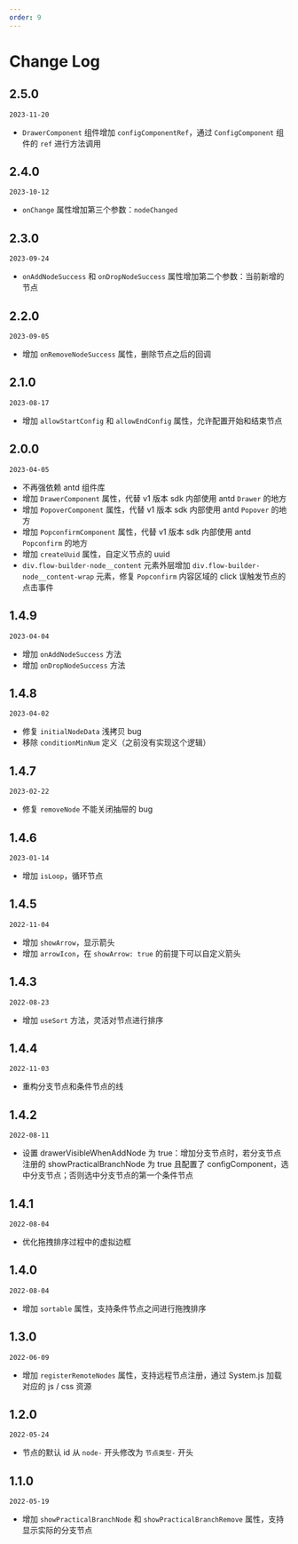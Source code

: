 ```yaml
---
order: 9
---
```


# Change Log

## 2.5.0

`2023-11-20`

- `DrawerComponent` 组件增加 `configComponentRef`，通过 `ConfigComponent` 组件的 `ref` 进行方法调用

## 2.4.0

`2023-10-12`

- `onChange` 属性增加第三个参数：`nodeChanged`

## 2.3.0

`2023-09-24`

- `onAddNodeSuccess` 和 `onDropNodeSuccess` 属性增加第二个参数：当前新增的节点

## 2.2.0

`2023-09-05`

- 增加 `onRemoveNodeSuccess` 属性，删除节点之后的回调

## 2.1.0

`2023-08-17`

- 增加 `allowStartConfig` 和 `allowEndConfig` 属性，允许配置开始和结束节点

## 2.0.0

`2023-04-05`

- 不再强依赖 antd 组件库
- 增加 `DrawerComponent` 属性，代替 v1 版本 sdk 内部使用 antd `Drawer` 的地方
- 增加 `PopoverComponent` 属性，代替 v1 版本 sdk 内部使用 antd `Popover` 的地方
- 增加 `PopconfirmComponent` 属性，代替 v1 版本 sdk 内部使用 antd `Popconfirm` 的地方
- 增加 `createUuid` 属性，自定义节点的 uuid
- `div.flow-builder-node__content` 元素外层增加 `div.flow-builder-node__content-wrap` 元素，修复 `Popconfirm` 内容区域的 click 误触发节点的点击事件

## 1.4.9

`2023-04-04`

- 增加 `onAddNodeSuccess` 方法
- 增加 `onDropNodeSuccess` 方法

## 1.4.8

`2023-04-02`

- 修复 `initialNodeData` 浅拷贝 bug
- 移除 `conditionMinNum` 定义（之前没有实现这个逻辑）

## 1.4.7

`2023-02-22`

- 修复 `removeNode` 不能关闭抽屉的 bug

## 1.4.6

`2023-01-14`

- 增加 `isLoop`，循环节点

## 1.4.5

`2022-11-04`

- 增加 `showArrow`，显示箭头
- 增加 `arrowIcon`，在 `showArrow: true` 的前提下可以自定义箭头

## 1.4.3

`2022-08-23`

- 增加 `useSort` 方法，灵活对节点进行排序

## 1.4.4

`2022-11-03`

- 重构分支节点和条件节点的线

## 1.4.2

`2022-08-11`

- 设置 drawerVisibleWhenAddNode 为 true：增加分支节点时，若分支节点注册的 showPracticalBranchNode 为 true 且配置了 configComponent，选中分支节点；否则选中分支节点的第一个条件节点

## 1.4.1

`2022-08-04`

- 优化拖拽排序过程中的虚拟边框

## 1.4.0

`2022-08-04`

- 增加 `sortable` 属性，支持条件节点之间进行拖拽排序

## 1.3.0

`2022-06-09`

- 增加 `registerRemoteNodes` 属性，支持远程节点注册，通过 System.js 加载对应的 js / css 资源

## 1.2.0

`2022-05-24`

- 节点的默认 id 从 `node-` 开头修改为 `节点类型-` 开头

## 1.1.0

`2022-05-19`

- 增加 `showPracticalBranchNode` 和 `showPracticalBranchRemove` 属性，支持显示实际的分支节点
